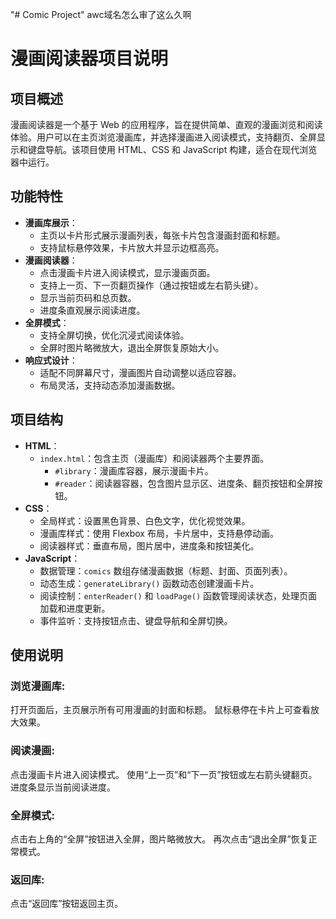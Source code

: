 "# Comic Project" 
awc域名怎么审了这么久啊
# 漫画阅读器项目说明

## 项目概述
漫画阅读器是一个基于 Web 的应用程序，旨在提供简单、直观的漫画浏览和阅读体验。用户可以在主页浏览漫画库，并选择漫画进入阅读模式，支持翻页、全屏显示和键盘导航。该项目使用 HTML、CSS 和 JavaScript 构建，适合在现代浏览器中运行。

## 功能特性
- **漫画库展示**：
  - 主页以卡片形式展示漫画列表，每张卡片包含漫画封面和标题。
  - 支持鼠标悬停效果，卡片放大并显示边框高亮。
- **漫画阅读器**：
  - 点击漫画卡片进入阅读模式，显示漫画页面。
  - 支持上一页、下一页翻页操作（通过按钮或左右箭头键）。
  - 显示当前页码和总页数。
  - 进度条直观展示阅读进度。
- **全屏模式**：
  - 支持全屏切换，优化沉浸式阅读体验。
  - 全屏时图片略微放大，退出全屏恢复原始大小。
- **响应式设计**：
  - 适配不同屏幕尺寸，漫画图片自动调整以适应容器。
  - 布局灵活，支持动态添加漫画数据。

## 项目结构
- **HTML**：
  - `index.html`：包含主页（漫画库）和阅读器两个主要界面。
    - `#library`：漫画库容器，展示漫画卡片。
    - `#reader`：阅读器容器，包含图片显示区、进度条、翻页按钮和全屏按钮。
- **CSS**：
  - 全局样式：设置黑色背景、白色文字，优化视觉效果。
  - 漫画库样式：使用 Flexbox 布局，卡片居中，支持悬停动画。
  - 阅读器样式：垂直布局，图片居中，进度条和按钮美化。
- **JavaScript**：
  - 数据管理：`comics` 数组存储漫画数据（标题、封面、页面列表）。
  - 动态生成：`generateLibrary()` 函数动态创建漫画卡片。
  - 阅读控制：`enterReader()` 和 `loadPage()` 函数管理阅读状态，处理页面加载和进度更新。
  - 事件监听：支持按钮点击、键盘导航和全屏切换。
## 使用说明
### 浏览漫画库:
打开页面后，主页展示所有可用漫画的封面和标题。
鼠标悬停在卡片上可查看放大效果。

### 阅读漫画:
点击漫画卡片进入阅读模式。
使用“上一页”和“下一页”按钮或左右箭头键翻页。
进度条显示当前阅读进度。

### 全屏模式:
点击右上角的“全屏”按钮进入全屏，图片略微放大。
再次点击“退出全屏”恢复正常模式。

### 返回库:
点击“返回库”按钮返回主页。
   
